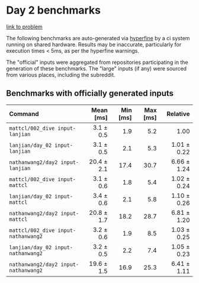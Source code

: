 # Day 2 benchmarks

[link to problem](http://adventofcode.com/2021/day/2)

The following benchmarks are auto-generated via [hyperfine](https://github.com/sharkdp/hyperfine) by a ci system running on shared hardware. Results may be inaccurate, particularly for execution times < 5ms, as per the hyperfine warnings.

The "official" inputs were aggregated from repositories participating in the generation of these benchmarks. The "large" inputs (if any) were sourced from various places, including the subreddit.

## Benchmarks with officially generated inputs
| Command | Mean [ms] | Min [ms] | Max [ms] | Relative |
|:---|---:|---:|---:|---:|
| `mattcl/002_dive input-lanjian` | 3.1 ± 0.5 | 1.9 | 5.2 | 1.00 |
| `lanjian/day_02 input-lanjian` | 3.1 ± 0.5 | 2.1 | 5.3 | 1.01 ± 0.22 |
| `nathanwang2/day2 input-lanjian` | 20.4 ± 2.1 | 17.4 | 30.7 | 6.66 ± 1.24 |
| `mattcl/002_dive input-mattcl` | 3.1 ± 0.6 | 1.8 | 5.4 | 1.02 ± 0.24 |
| `lanjian/day_02 input-mattcl` | 3.4 ± 0.6 | 2.1 | 5.8 | 1.10 ± 0.26 |
| `nathanwang2/day2 input-mattcl` | 20.8 ± 1.7 | 18.2 | 28.7 | 6.81 ± 1.20 |
| `mattcl/002_dive input-nathanwang2` | 3.2 ± 0.6 | 1.9 | 8.5 | 1.03 ± 0.25 |
| `lanjian/day_02 input-nathanwang2` | 3.2 ± 0.5 | 2.2 | 7.4 | 1.05 ± 0.23 |
| `nathanwang2/day2 input-nathanwang2` | 19.6 ± 1.5 | 16.9 | 25.3 | 6.41 ± 1.11 |
